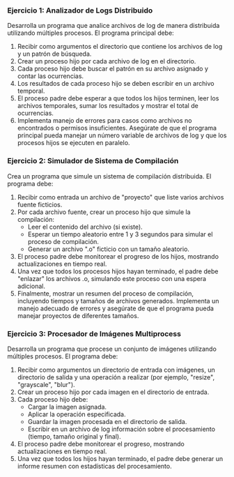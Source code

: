 ### Ejercicio 1: Analizador de Logs Distribuido
Desarrolla un programa que analice archivos de log de manera distribuida utilizando múltiples procesos. El programa principal debe:
1. Recibir como argumentos el directorio que contiene los archivos de log y un patrón de búsqueda.
2. Crear un proceso hijo por cada archivo de log en el directorio.
3. Cada proceso hijo debe buscar el patrón en su archivo asignado y contar las ocurrencias.
4. Los resultados de cada proceso hijo se deben escribir en un archivo temporal.
5. El proceso padre debe esperar a que todos los hijos terminen, leer los archivos temporales, sumar los resultados y mostrar el total de ocurrencias.
6. Implementa manejo de errores para casos como archivos no encontrados o permisos insuficientes.
Asegúrate de que el programa principal pueda manejar un número variable de archivos de log y que los procesos hijos se ejecuten en paralelo.
### Ejercicio 2: Simulador de Sistema de Compilación
Crea un programa que simule un sistema de compilación distribuida. El programa debe:
1. Recibir como entrada un archivo de "proyecto" que liste varios archivos fuente ficticios.
2. Por cada archivo fuente, crear un proceso hijo que simule la compilación:
    - Leer el contenido del archivo (si existe).
    - Esperar un tiempo aleatorio entre 1 y 3 segundos para simular el proceso de compilación.
    - Generar un archivo ".o" ficticio con un tamaño aleatorio.
3. El proceso padre debe monitorear el progreso de los hijos, mostrando actualizaciones en tiempo real.
4. Una vez que todos los procesos hijos hayan terminado, el padre debe "enlazar" los archivos .o, simulando este proceso con una espera adicional.
5. Finalmente, mostrar un resumen del proceso de compilación, incluyendo tiempos y tamaños de archivos generados.
Implementa un manejo adecuado de errores y asegúrate de que el programa pueda manejar proyectos de diferentes tamaños.
### Ejercicio 3: Procesador de Imágenes Multiprocess
Desarrolla un programa que procese un conjunto de imágenes utilizando múltiples procesos. El programa debe:
1. Recibir como argumentos un directorio de entrada con imágenes, un directorio de salida y una operación a realizar (por ejemplo, "resize", "grayscale", "blur").
2. Crear un proceso hijo por cada imagen en el directorio de entrada.
3. Cada proceso hijo debe:
    - Cargar la imagen asignada.
    - Aplicar la operación especificada.
    - Guardar la imagen procesada en el directorio de salida.
    - Escribir en un archivo de log información sobre el procesamiento (tiempo, tamaño original y final).
4. El proceso padre debe monitorear el progreso, mostrando actualizaciones en tiempo real.
5. Una vez que todos los hijos hayan terminado, el padre debe generar un informe resumen con estadísticas del procesamiento.